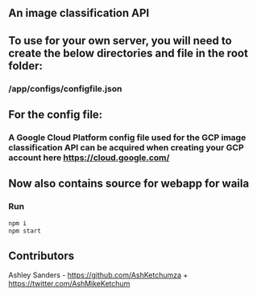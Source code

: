 ## An image classification API

## To use for your own server, you will need to create the below directories and file in the root folder:

### /app/configs/configfile.json

## For the config file:
### A Google Cloud Platform config file used for the GCP image classification API can be acquired when creating your GCP account here https://cloud.google.com/

## Now also contains source for webapp for waila

### Run

``` bash
npm i
npm start
```

## Contributors

Ashley Sanders - https://github.com/AshKetchumza + https://twitter.com/AshMikeKetchum


